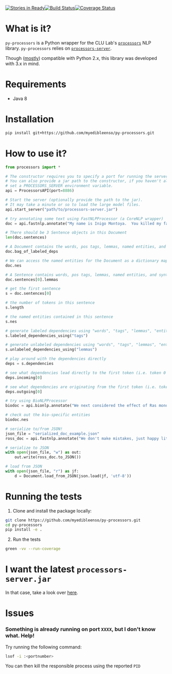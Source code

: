 [![Stories in Ready](https://badge.waffle.io/myedibleenso/py-processors.svg?label=ready&title=Ready)](http://waffle.io/myedibleenso/py-processors)[![Build Status](https://travis-ci.org/myedibleenso/py-processors.svg?branch=master)](https://travis-ci.org/myedibleenso/py-processors)[![Coverage Status](https://coveralls.io/repos/github/myedibleenso/py-processors/badge.svg?branch=master)](https://coveralls.io/github/myedibleenso/py-processors?branch=master)

# What is it?
`py-processors` is a Python wrapper for the CLU Lab's [`processors`](http://github.com/clulab/processors) NLP library.  `py-processors` relies on [`processors-server`](http://github.com/myedibleenso/processors-server).  

Though ([mostly](https://github.com/myedibleenso/py-processors/issues?q=is%3Aopen+is%3Aissue+label%3Apython2.x)) compatible with Python 2.x, this library was developed with 3.x in mind.

# Requirements
- Java 8

# Installation

```bash
pip install git+https://github.com/myedibleenso/py-processors.git
```

# How to use it?

```python
from processors import *

# The constructor requires you to specify a port for running the server.
# You can also provide a jar path to the constructor, if you haven't already
# set a PROCESSORS_SERVER environment variable.
api = ProcessorsAPI(port=8886)

# Start the server (optionally provide the path to the jar).
# It may take a minute or so to load the large model files.
api.start_server("path/to/processors-server.jar")

# try annotating some text using FastNLPProcessor (a CoreNLP wrapper)
doc = api.fastnlp.annotate("My name is Inigo Montoya.  You killed my father.  Prepare to die.")

# There should be 3 Sentence objects in this Document
len(doc.sentences)

# A Document contains the words, pos tags, lemmas, named entities, and syntactic dependencies of its component Sentences
doc.bag_of_labeled_deps

# We can access the named entities for the Document as a dictionary mapping an NE label -> list of named entities
doc.nes

# A Sentence contains words, pos tags, lemmas, named entities, and syntactic dependencies
doc.sentences[0].lemmas

# get the first sentence
s = doc.sentences[0]

# the number of tokens in this sentence
s.length

# the named entities contained in this sentence
s.nes

# generate labeled dependencies using "words", "tags", "lemmas", "entities", or token index ("index")
s.labeled_dependencies_using("tags")

# generate unlabeled dependencies using "words", "tags", "lemmas", "entities", or token index ("index")
s.unlabeled_dependencies_using("lemmas")

# play around with the dependencies directly
deps = s.dependencies

# see what dependencies lead directly to the first token (i.e. token 0 is the dependent of what?)
deps.incoming[0]

# see what dependencies are originating from the first token (i.e. token 0 is the head of what?)
deps.outgoing[0]

# try using BioNLPProcessor
biodoc = api.bionlp.annotate("We next considered the effect of Ras monoubiquitination on GAP-mediated hydrolysis")

# check out the bio-specific entities
biodoc.nes

# serialize to/from JSON!
json_file = "serialized_doc_example.json"
ross_doc = api.fastnlp.annotate("We don't make mistakes, just happy little accidents.")

# serialize to JSON
with open(json_file, "w") as out:
    out.write(ross_doc.to_JSON())

# load from JSON
with open(json_file, "r") as jf:
    d = Document.load_from_JSON(json.load(jf, 'utf-8'))    
```

# Running the tests

1. Clone and install the package locally:
```bash
git clone https://github.com/myedibleenso/py-processors.git
cd py-processors
pip install -e .
```
2. Run the tests
```bash
green -vv --run-coverage
```

# I want the latest `processors-server.jar`
In that case, take a look over [here](https:github.com/myedibleenso/processors-server).

# Issues
### Something is already running on port `XXXX`, but I don't know what.  Help!

Try running the following command:

```bash
lsof -i :<portnumber>
```
You can then kill the responsible process using the reported `PID`
